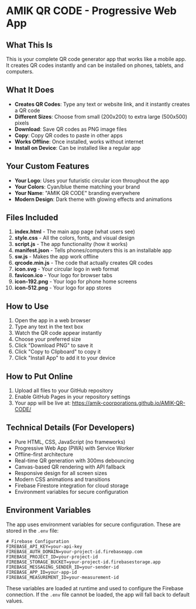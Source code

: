 # AMIK QR CODE - Progressive Web App

## What This Is
This is your complete QR code generator app that works like a mobile app. It creates QR codes instantly and can be installed on phones, tablets, and computers.

## What It Does
- **Creates QR Codes**: Type any text or website link, and it instantly creates a QR code
- **Different Sizes**: Choose from small (200x200) to extra large (500x500) pixels
- **Download**: Save QR codes as PNG image files
- **Copy**: Copy QR codes to paste in other apps
- **Works Offline**: Once installed, works without internet
- **Install on Device**: Can be installed like a regular app

## Your Custom Features
- **Your Logo**: Uses your futuristic circular icon throughout the app
- **Your Colors**: Cyan/blue theme matching your brand
- **Your Name**: "AMIK QR CODE" branding everywhere
- **Modern Design**: Dark theme with glowing effects and animations

## Files Included
1. **index.html** - The main app page (what users see)
2. **style.css** - All the colors, fonts, and visual design
3. **script.js** - The app functionality (how it works)
4. **manifest.json** - Tells phones/computers this is an installable app
5. **sw.js** - Makes the app work offline
6. **qrcode.min.js** - The code that actually creates QR codes
7. **icon.svg** - Your circular logo in web format
8. **favicon.ico** - Your logo for browser tabs
9. **icon-192.png** - Your logo for phone home screens
10. **icon-512.png** - Your logo for app stores

## How to Use
1. Open the app in a web browser
2. Type any text in the text box
3. Watch the QR code appear instantly
4. Choose your preferred size
5. Click "Download PNG" to save it
6. Click "Copy to Clipboard" to copy it
7. Click "Install App" to add it to your device

## How to Put Online
1. Upload all files to your GitHub repository
2. Enable GitHub Pages in your repository settings
3. Your app will be live at: https://amik-coorporations.github.io/AMIK-QR-CODE/

## Technical Details (For Developers)
- Pure HTML, CSS, JavaScript (no frameworks)
- Progressive Web App (PWA) with Service Worker
- Offline-first architecture
- Real-time QR generation with 300ms debouncing
- Canvas-based QR rendering with API fallback
- Responsive design for all screen sizes
- Modern CSS animations and transitions
- Firebase Firestore integration for cloud storage
- Environment variables for secure configuration

## Environment Variables
The app uses environment variables for secure configuration. These are stored in the `.env` file:

```
# Firebase Configuration
FIREBASE_API_KEY=your-api-key
FIREBASE_AUTH_DOMAIN=your-project-id.firebaseapp.com
FIREBASE_PROJECT_ID=your-project-id
FIREBASE_STORAGE_BUCKET=your-project-id.firebasestorage.app
FIREBASE_MESSAGING_SENDER_ID=your-sender-id
FIREBASE_APP_ID=your-app-id
FIREBASE_MEASUREMENT_ID=your-measurement-id
```

These variables are loaded at runtime and used to configure the Firebase connection. If the `.env` file cannot be loaded, the app will fall back to default values.